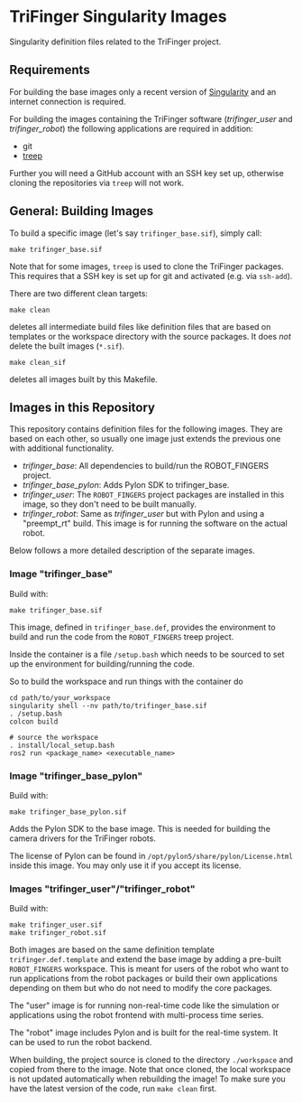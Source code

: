 # TriFinger Singularity Images

Singularity definition files related to the TriFinger project.


## Requirements

For building the base images only a recent version of
[Singularity](https://singularity.hpcng.org) and an internet connection is
required.

For building the images containing the TriFinger software (*trifinger_user* and
*trifinger_robot*) the following applications are required in addition:

- git
- [treep](https://pypi.org/project/treep/)

Further you will need a GitHub account with an SSH key set up, otherwise cloning
the repositories via `treep` will not work.


## General: Building Images

To build a specific image (let's say `trifinger_base.sif`), simply call:

    make trifinger_base.sif

Note that for some images, `treep` is used to clone the TriFinger packages.
This requires that a SSH key is set up for git and activated (e.g. via
`ssh-add`).


There are two different clean targets:

    make clean

deletes all intermediate build files like definition files that are based on
templates or the workspace directory with the source packages.  It does *not*
delete the built images (`*.sif`).

    make clean_sif

deletes all images built by this Makefile.


## Images in this Repository

This repository contains definition files for the following images.  They are
based on each other, so usually one image just extends the previous one with
additional functionality.

- *trifinger_base*:  All dependencies to build/run the ROBOT_FINGERS project.
- *trifinger_base_pylon*:  Adds Pylon SDK to trifinger_base.
- *trifinger_user*:  The `ROBOT_FINGERS` project packages are installed in this
  image, so they don't need to be built manually.
- *trifinger_robot*:  Same as *trifinger_user* but with Pylon and using a
  "preempt_rt" build.  This image is for running the software on the actual
  robot.

Below follows a more detailed description of the separate images.


### Image "trifinger_base"

Build with:

    make trifinger_base.sif

This image, defined in `trifinger_base.def`, provides the environment to build and
run the code from the `ROBOT_FINGERS` treep project.

Inside the container is a file `/setup.bash` which needs to be sourced to set up
the environment for building/running the code.

So to build the workspace and run things with the container do

    cd path/to/your_workspace
    singularity shell --nv path/to/trifinger_base.sif
    . /setup.bash
    colcon build

    # source the workspace
    . install/local_setup.bash
    ros2 run <package_name> <executable_name>


### Image "trifinger_base_pylon"

Build with:

    make trifinger_base_pylon.sif

Adds the Pylon SDK to the base image.  This is needed for building the camera
drivers for the TriFinger robots.

The license of Pylon can be found in `/opt/pylon5/share/pylon/License.html`
inside this image.  You may only use it if you accept its license.


### Images "trifinger_user"/"trifinger_robot"

Build with:

    make trifinger_user.sif
    make trifinger_robot.sif

Both images are based on the same definition template `trifinger.def.template`
and extend the base image by adding a pre-built `ROBOT_FINGERS` workspace.  This
is meant for users of the robot who want to run applications from the robot
packages or build their own applications depending on them but who do not need
to modify the core packages.

The "user" image is for running non-real-time code like the simulation or
applications using the robot frontend with multi-process time series.

The "robot" image includes Pylon and is built for the real-time system.  It can
be used to run the robot backend.

When building, the project source is cloned to the directory `./workspace` and
copied from there to the image.  Note that once cloned, the local workspace is
not updated automatically when rebuilding the image!  To make sure you have the
latest version of the code, run `make clean` first.

